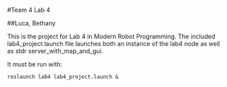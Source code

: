 #Team 4 Lab 4

##Luca, Bethany

This is the project for Lab 4 in Modern Robot Programming. 
The included lab4_project.launch file launches both an instance of the lab4 node as well as stdr server\_with\_map\_and\_gui.

It must be run with:

`roslaunch lab4 lab4_project.launch &`


